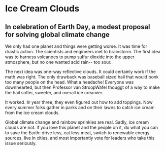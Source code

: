 # Ice Cream Clouds
## In celebration of Earth Day, a modest proposal for solving global climate change

We only had one planet and things were getting worse.  It was time for drastic action. The scientists and engineers met to brainstorm. The first idea was to harness volcanoes to pump sulfur dioxide into the upper atmosphere, but no one wanted acid rain-- too sour.

The next idea was one-way reflective clouds.  It could certainly work if the math was right. The only drawback was baseball sized hail that would bonk too many people on the head. What a headache! Everyone was downhearted, but then Professor van StroopWafel thouggt of a way to make the hail softer, sweeter, and overall ice creamier.

It worked. In year three, they even figured out how to add toppings.  Now every summer folks gather in parks and on their lawns to catch ice cream from the ice cream clouds.  



Global climate change and rainbow sprinkles are real.  Sadly, ice cream clouds are not.  If you love this planet and the people on it, do what you can to save the Earth: drive less, eat less meat, switch to renewable energy sources, live in cities, and most importantly vote for leaders who take this issue seriously.

